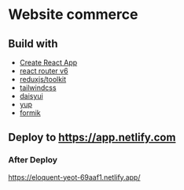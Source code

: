 # Website commerce

## Build with

- [Create React App]()
- [react router v6]()
- [reduxjs/toolkit]()
- [tailwindcss]()
- [daisyui]()
- [yup]()
- [formik]()

## Deploy to https://app.netlify.com

### After Deploy

https://eloquent-yeot-69aaf1.netlify.app/
